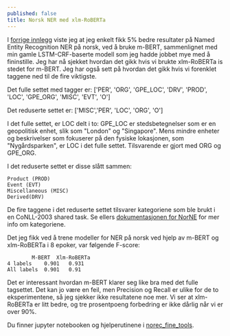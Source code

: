 ```yaml
---
published: false
title: Norsk NER med xlm-RoBERTa
---
```

I [forrige innlegg](https://egilron.github.io/2021/01/27/norne-NER.html) viste jeg at jeg enkelt fikk 5% bedre resultater på Named Entity Recognition NER på norsk, ved å bruke m-BERT, sammenlignet med min gamle LSTM-CRF-baserte modell som jeg hadde jobbet mye med å fininstille. Jeg har nå sjekket hvordan det gikk hvis vi brukte xlm-RoBERTa is stedet for m-BERT. Jeg har også sett på hvordan det gikk hvis vi forenklet taggene ned til de fire viktigste. 

Det fulle settet med tagger er: 
['PER', 'ORG', 'GPE_LOC', 'DRV', 'PROD', 'LOC', 'GPE_ORG',  'MISC', 'EVT', 'O']

Det reduserte settet er:
['MISC','PER',  'LOC', 'ORG', 'O']

I det fulle settet, er LOC delt i to: GPE_LOC er stedsbetegnelser som er en geopolitisk enhet, slik som "London" og "Singapore". Mens mindre enheter og beskrivelser som fokuserer på den fysiske lokasjonen, som "Nygårdsparken", er LOC i det fulle settet. Tilsvarende er gjort med ORG og GPE_ORG.

I det reduserte settet er disse slått sammen:
```
Product (PROD)
Event (EVT)
Miscellaneous (MISC)
Derived(DRV)
```
De fire taggene i det reduserte settet tilsvarer kategoriene som ble brukt i en CoNLL-2003 shared task. Se ellers [dokumentasjonen for NorNE](https://github.com/ltgoslo/norne) for mer info om kategoriene.

Det jeg fikk ved å trene modeller for NER på norsk ved hjelp av m-BERT og xlm-RoBERTa i 8 epoker, var følgende F-score:
```
		M-BERT	Xlm-RoBERTa
4 labels	0.901	0.931
All labels	0.901	0.91
```
Det er interessant hvordan m-BERT klarer seg like bra med det fulle tagsettet. Det kan jo være en feil, men Precision og Recall er ulike for de to eksperimentene, så jeg sjekker ikke resultatene noe mer. Vi ser at xlm-RoBERTa er litt bedre, og tre prosentpoeng forbedring er ikke dårlig når vi er over 90%.

Du finner jupyter notebooken og hjelperutinene i [norec_fine_tools](https://github.com/egilron/norec_fine_tools).